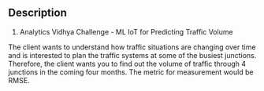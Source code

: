 ## Description


1. Analytics Vidhya Challenge - ML IoT for Predicting Traffic Volume

The client wants to understand how traffic situations are changing over time and is interested to plan the traffic systems at some of the busiest junctions. 
Therefore, the client wants you to find out the volume of traffic through 4 junctions in the coming four months. 
The metric for measurement would be RMSE.
